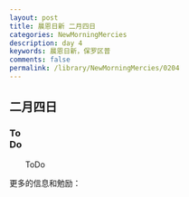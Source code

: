 ```yaml
---
layout: post
title: 晨恩日新 二月四日
categories: NewMorningMercies
description: day 4
keywords: 晨恩日新，保罗区普
comments: false
permalink: /library/NewMorningMercies/0204
---
```


## 二月四日

### To <br> Do

&emsp;&emsp;ToDo

更多的信息和勉励：[]()
